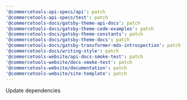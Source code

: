 ```yaml
---
'@commercetools-api-specs/api': patch
'@commercetools-api-specs/test': patch
'@commercetools-docs/gatsby-theme-api-docs': patch
'@commercetools-docs/gatsby-theme-code-examples': patch
'@commercetools-docs/gatsby-theme-constants': patch
'@commercetools-docs/gatsby-theme-docs': patch
'@commercetools-docs/gatsby-transformer-mdx-introspection': patch
'@commercetools-docs/writing-style': patch
'@commercetools-website/api-docs-smoke-test': patch
'@commercetools-website/docs-smoke-test': patch
'@commercetools-website/documentation': patch
'@commercetools-website/site-template': patch
---
```


Update dependencies

